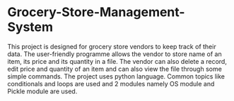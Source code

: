 # Grocery-Store-Management-System
This project is designed for grocery store vendors to keep track of their data. The user-friendly programme allows the vendor to store name of an item, its price
and its quantity in a file. The vendor can also delete a record, edit price and quantity of an item and can also view the file through some simple commands.
The project uses python language. Common topics like conditionals and loops are used and 2 modules namely OS module and Pickle module are used.
